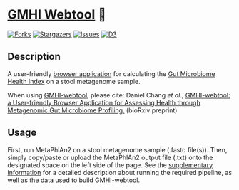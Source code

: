 # [GMHI Webtool](https://gmhi-webtool.github.io/) 💩

[![Forks][forks-shield]][forks-url]
[![Stargazers][stars-shield]][stars-url]
[![Issues][issues-shield]][issues-url]
[![D3][d3]][d3-url]

## Description

A user-friendly [browser application](https://gmhi-webtool.github.io/) for calculating the [Gut Microbiome Health Index](https://www.nature.com/articles/s41467-020-18476-8) on a stool metagenome sample. 

When using [GMHI-webtool](https://gmhi-webtool.github.io/), please cite: Daniel Chang *et al*., [GMHI-webtool: a User-friendly Browser Application for Assessing Health through Metagenomic Gut Microbiome Profiling.](https://www.biorxiv.org/content/10.1101/2022.06.30.498296v1) (bioRxiv preprint)

## Usage

First, run MetaPhlAn2 on a stool metagenome sample (.fastq file(s)). Then, simply copy/paste or upload the MetaPhlAn2 output file (.txt) onto the designated space on the left side of the page. See the [supplementary information](https://github.com/danielchang2002/GMHI/tree/main/supplementary) for a detailed description about running the required pipeline, as well as the data used to build GMHI-webtool.

<!-- MARKDOWN LINKS & IMAGES -->
[forks-shield]: https://img.shields.io/github/forks/danielchang2002/GMHI.svg?style=for-the-badge
[forks-url]: https://github.com/danielchang2002/GMHI/network/members
[stars-shield]: https://img.shields.io/github/stars/danielchang2002/GMHI.svg?style=for-the-badge
[stars-url]: https://github.com/danielchang2002/GMHI/stargazers
[issues-shield]: https://img.shields.io/github/issues/danielchang2002/GMHI.svg?style=for-the-badge
[issues-url]: https://github.com/danielchang2002/GMHI/issues
[license-shield]: https://img.shields.io/github/license/danielchang2002/GMHI.svg?style=for-the-badge
[license-url]: https://github.com/danielchang2002/GMHI/blob/main/LICENSE
[d3]: https://img.shields.io/badge/d3.js-F9A03C?style=for-the-badge&logo=d3.js&logoColor=white
[d3-url]: https://d3js.org/
[upload-box]: images/upload.png
